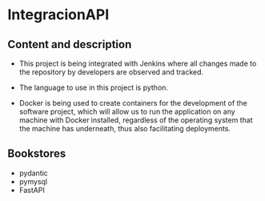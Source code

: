 # IntegracionAPI

## Content and description

* This project is being integrated with Jenkins where all changes made to the repository by developers are observed and tracked.

* The language to use in this project is python.
* Docker is being used to create containers for the development of the software project, which will allow us to run the application on any machine with Docker installed, regardless of the operating system that the machine has underneath, thus also facilitating deployments.

## Bookstores
* pydantic
* pymysql
* FastAPI
